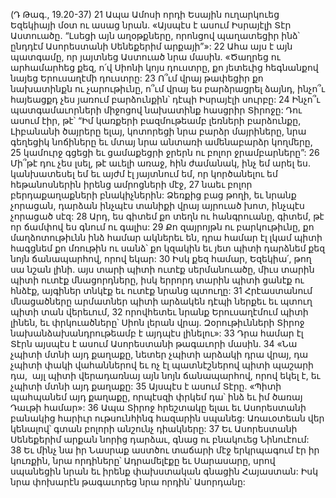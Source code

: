 (Դ Թագ., 19.20-37)
21 Ապա Ամոսի որդի Եսային ուղարկուեց Եզեկիայի մօտ ու ասաց նրան. «Այսպէս է ասում Իսրայէլի Տէր Աստուածը. “Լսեցի այն աղօթքները, որոնցով պաղատեցիր ինձ՝ ընդդէմ Ասորեստանի Սենեքերիմ արքայի”»:
22 Ահա այս է այն պատգամը, որ յայտնեց Աստուած նրա մասին.
«Ծաղրեց ու արհամարհեց քեզ, ո՛վ Սիոնի կոյս դուստրը,
քո յետեւից հեգնանքով նայեց Երուսաղէմի դուստրը:
23 Ո՞ւմ վրայ թափեցիր քո նախատինքն ու չարութիւնը,
ո՞ւմ վրայ ես բարձրացրել ձայնդ,
ինչո՞ւ հայեացքդ չես յառում բարձունքին՝ դէպի Իսրայէլի սուրբը:
24 Ինչո՞ւ պատգամաւորների միջոցով նախատինք հասցրիր Տիրոջը:
Դու ասում էիր, թէ՝
“Իմ կառքերի բազմութեամբ լեռների բարձունքը,
Լիբանանի ծայրերը ելայ,
կոտորեցի նրա բարձր մայրիները,
նրա գեղեցիկ նոճիները եւ մտայ նրա անտառի ամենաբարձր կողմերը,
25 կամուրջ գցեցի եւ ցամաքեցրի ջրերն ու բոլոր ջրամբարները”:
26 Մի՞թէ դու չես լսել, թէ աւելի առաջ, հին ժամանակ, ինչ եմ արել ես.
կանխատեսել եմ եւ այժմ էլ յայտնում եմ,
որ կործանելու եմ հեթանոսներին իրենց ամրոցների մէջ,
27 նաեւ բոլոր բերդաքաղաքների բնակիչներին:
Ձեռքից բաց թողի,
եւ նրանք չորացան, դարձան ինչպէս տանիքի վրայ այրուած խոտ,
ինչպէս չորացած սէզ:
28 Արդ, ես գիտեմ քո տեղն ու հանգրուանը,
գիտեմ, թէ որ ճամփով ես գնում ու գալիս:
29 Քո զայրոյթն ու բարկութիւնը,
քո մաղձոտութիւնն ինձ համար ակներեւ են,
դրա համար էլ լկամ պիտի հագցնեմ քո մռութին ու սանձ՝ քո կզակին
եւ յետ պիտի դարձնեմ քեզ նոյն ճանապարհով, որով եկար:
30 Իսկ քեզ համար, Եզեկիա՛, թող սա նշան լինի. այս տարի պիտի ուտէք սերմանուածը, միւս տարին պիտի ուտէք մնացորդները, իսկ երրորդ տարին պիտի ցանէք ու հնձէք, այգիներ տնկէք եւ ուտէք նրանց պտուղը: 31 Հրէաստանում մնացածները արմատներ պիտի արձակեն դէպի ներքեւ եւ պտուղ պիտի տան վերեւում, 32 որովհետեւ նրանք Երուսաղէմում պիտի լինեն, եւ փրկուածները՝ Սիոն լերան վրայ. Զօրութիւնների Տիրոջ նախանձախանդրութեամբ է այդպէս լինելու»:
33 Դրա համար էլ Տէրն այսպէս է ասում Ասորեստանի թագաւորի մասին.
34 «Նա չպիտի մտնի այդ քաղաքը, նետեր չպիտի արձակի դրա վրայ, դա չպիտի փակի վահաններով եւ ոչ էլ պատնէշներով պիտի պաշարի դա,  այլ պիտի վերադառնայ այն նոյն ճանապարհով, որով եկել է, եւ չպիտի մտնի այդ քաղաքը: 35 Այսպէս է ասում Տէրը. «Պիտի պահպանեմ այդ քաղաքը, որպէսզի փրկեմ դա՝ ինձ եւ իմ ծառայ Դաւթի համար»:
36 Ապա Տիրոջ հրեշտակը ելաւ եւ Ասորեստանի բանակից հարիւր ութսունհինգ հազարին սպանեց: Առաւօտեան վեր կենալով՝ գտան բոլորի անշունչ դիակները: 37 Եւ Ասորեստանի Սենեքերիմ արքան նորից դարձաւ, գնաց ու բնակուեց Նինուէում: 38 Եւ մինչ նա իր Նասրաք աստծու տաճարի մէջ երկրպագում էր իր կուռքին, նրա որդիները՝ Ադրամելէքը եւ Սարասարը, սրով սպանեցին նրան եւ իրենք փախստական գնացին Հայաստան: Իսկ նրա փոխարէն թագաւորեց նրա որդին՝ Ասորդանը:
